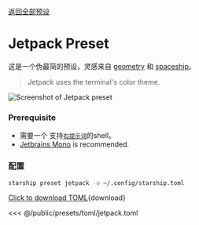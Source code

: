 [返回全部预设](./#jetpack)

# Jetpack Preset

这是一个伪最简的预设，灵感来自 [geometry](https://github.com/geometry-zsh/geometry) 和   [spaceship](https://github.com/spaceship-prompt/spaceship-prompt)。

> Jetpack uses the terminal's color theme.

![Screenshot of Jetpack preset](/presets/img/jetpack.png)

### Prerequisite

- 需要一个 支持[`右提示词`](https://starship.rs/advanced-config/#enable-right-prompt)的shell。
- [Jetbrains Mono](https://www.jetbrains.com/lp/mono/) is recommended.

### 配置

```sh
starship preset jetpack -o ~/.config/starship.toml
```

[Click to download TOML](/presets/toml/jetpack.toml){download}

<<< @/public/presets/toml/jetpack.toml
